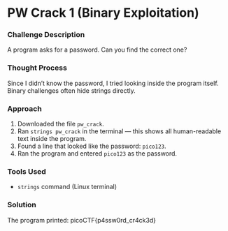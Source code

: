 # PW Crack 1 (Binary Exploitation)

### Challenge Description
A program asks for a password. Can you find the correct one?

### Thought Process
Since I didn’t know the password, I tried looking inside the program itself. Binary challenges often hide strings directly.

### Approach
1. Downloaded the file `pw_crack`.
2. Ran `strings pw_crack` in the terminal — this shows all human-readable text inside the program.
3. Found a line that looked like the password: `pico123`.
4. Ran the program and entered `pico123` as the password.

### Tools Used
- `strings` command (Linux terminal)

### Solution
The program printed:
picoCTF{p4ssw0rd_cr4ck3d}

